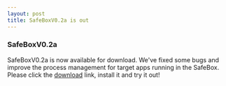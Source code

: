 ```yaml
---
layout: post
title: SafeBoxV0.2a is out
---
```


### SafeBoxV0.2a

SafeBoxV0.2a is now available for download. We've fixed some bugs and improve the process management for target apps running in the SafeBox. Please click the [download](/download) link, install it and try it out!
